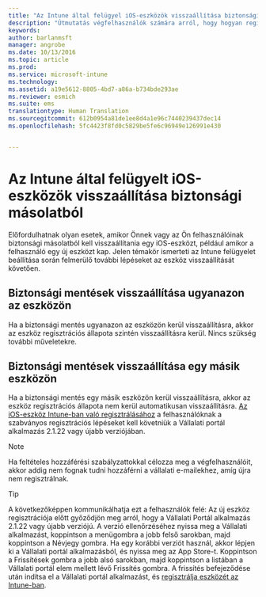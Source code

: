 ```yaml
---
title: "Az Intune által felügyel iOS-eszközök visszaállítása biztonsági másolatból | Microsoft Intune"
description: "Útmutatás végfelhasználók számára arról, hogy hogyan regisztrálhatják újra a biztonsági másolatból visszaállított eszközüket."
keywords: 
author: barlanmsft
manager: angrobe
ms.date: 10/13/2016
ms.topic: article
ms.prod: 
ms.service: microsoft-intune
ms.technology: 
ms.assetid: a19e5612-8805-4bd7-a86a-b734bde293ae
ms.reviewer: esmich
ms.suite: ems
translationtype: Human Translation
ms.sourcegitcommit: 612b0954a81de1ee8d4a1e96c7440239437dec14
ms.openlocfilehash: 5fc4423f8fd0c5829be5fe6c96949e126991e430


---
```


# Az Intune által felügyelt iOS-eszközök visszaállítása biztonsági másolatból

Előfordulhatnak olyan esetek, amikor Önnek vagy az Ön felhasználóinak biztonsági másolatból kell visszaállítania egy iOS-eszközt, például amikor a felhasználó egy új eszközt kap. Jelen témakör ismerteti az Intune felügyelet beállítása során felmerülő további lépéseket az eszköz visszaállítását követően.

## Biztonsági mentések visszaállítása ugyanazon az eszközön

Ha a biztonsági mentés ugyanazon az eszközön kerül visszaállításra, akkor az eszköz regisztrációs állapota szintén visszaállításra kerül. Nincs szükség további műveletekre.

## Biztonsági mentések visszaállítása egy másik eszközön

Ha a biztonsági mentés egy másik eszközön kerül visszaállításra, akkor az eszköz regisztrációs állapota nem kerül automatikusan visszaállításra. [Az iOS-eszköz Intune-ban való regisztrálásához](/Intune/EndUser/enroll-your-device-in-intune-ios) a felhasználóknak a szabványos regisztrációs lépéseket kell követniük a Vállalati portál alkalmazás 2.1.22 vagy újabb verziójában.

> [!NOTE]
> Ha feltételes hozzáférési szabályzattokkal célozza meg a végfelhasználóit, akkor addig nem fognak tudni hozzáférni a vállalati e-mailekhez, amíg újra nem regisztrálnak.

> [!TIP]
> A következőképpen kommunikálhatja ezt a felhasználók felé: Az új eszköz regisztrációja előtt győződjön meg arról, hogy a Vállalati Portál alkalmazás 2.1.22 vagy újabb verziójú. A verzió ellenőrzéséhez nyissa meg a Vállalati alkalmazást, koppintson a menügombra a jobb felső sarokban, majd koppintson a Névjegy gombra. Ha egy korábbi verziót használ, akkor lépjen ki a Vállalati portál alkalmazásból, és nyissa meg az App Store-t. Koppintson a Frissítések gombra a jobb alsó sarokban, majd koppintson a listában a Vállalati portál elem mellett lévő Frissítés gombra. A frissítés befejeződése után indítsa el a Vállalati portál alkalmazást, és [regisztrálja eszközét az Intune-ban](/Intune/EndUser/enroll-your-device-in-intune-ios).



<!--HONumber=Oct16_HO2-->


